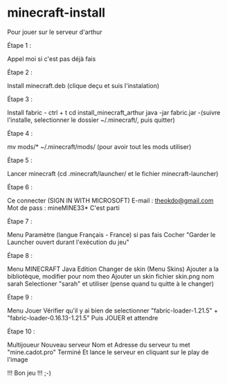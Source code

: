 # minecraft-install

Pour jouer sur le serveur d'arthur

Étape 1 :

  Appel moi si c'est pas déjà fais

Étape 2 :

  Install minecraft.deb (clique deçu et suis l'instalation)

Étape 3 :

  Install fabric
    - ctrl + t
    cd install_minecraft_arthur
    java -jar fabric.jar
    -(suivre l'installe, selectionner le dossier ~/.minecraft/, puis quitter)

Étape 4 :

  mv mods/* ~/.minecraft/mods/ (pour avoir tout les mods utiliser)

Étape 5 :

  Lancer minecraft (cd .minecraft/launcher/ et le fichier minecraft-launcher)

Étape 6 :

  Ce connecter (SIGN IN WITH MICROSOFT)
    E-mail : theokdo@gmail.com
    Mot de pass : mineMINE33*
  C'est parti

Étape 7 :

  Menu Paramètre (langue Français - France) si pas fais
  Cocher "Garder le Launcher ouvert durant l'exécution du jeu"

Étape 8 :

  Menu MINECRAFT Java Edition
  Changer de skin (Menu Skins)
  Ajouter a la bibliotèque, modifier pour nom theo
  Ajouter un skin fichier skin.png nom sarah
  Selectioner "sarah" et utiliser (pense quand tu quitte à le changer)

Étape 9 :

  Menu Jouer
  Vérifier qu'il y ai bien de selectionner "fabric-loader-1.21.5" + "fabric-loader-0.16.13-1.21.5"
  Puis JOUER et attendre

Étape 10 :

  Multijoueur
  Nouveau serveur Nom et Adresse du serveur tu met "mine.cadot.pro"
  Terminé
  Et lance le serveur en cliquant sur le play de l'image

  !!!  Bon jeu  !!! ;-)
